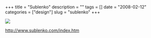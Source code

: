 +++
title = "Sublenko"
description = ""
tags = []
date = "2008-02-12"
categories = ["design"]
slug = "sublenko"
+++


 

  <div id="screens-thumbs" class="clearfix">
    <div class="txt-center" id="design-submission"><a href="http://www.sublenko.com/index.htm"><img id='bluga-thumbnail-1158' class='bluga-thumbnail large' src='//konigi.com/media/bluga/
wt47f303ef1a560_0.jpg'/></a></div>  
  </div>   
<p><a href="http://www.sublenko.com/index.htm">http://www.sublenko.com/index.htm</a></p>





